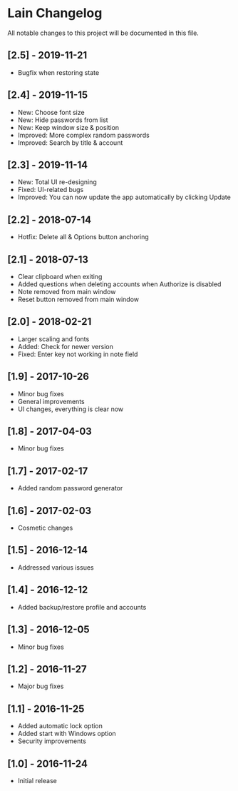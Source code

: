 # Lain Changelog

All notable changes to this project will be documented in this file.

## [2.5] - 2019-11-21
- Bugfix when restoring state

## [2.4] - 2019-11-15
- New: Choose font size
- New: Hide passwords from list
- New: Keep window size & position
- Improved: More complex random passwords
- Improved: Search by title & account

## [2.3] - 2019-11-14
- New: Total UI re-designing
- Fixed: UI-related bugs
- Improved: You can now update the app automatically by clicking Update

## [2.2] - 2018-07-14
- Hotfix: Delete all & Options button anchoring

## [2.1] - 2018-07-13
- Clear clipboard when exiting
- Added questions when deleting accounts when Authorize is disabled
- Note removed from main window
- Reset button removed from main window

## [2.0] - 2018-02-21
- Larger scaling and fonts
- Added: Check for newer version
- Fixed: Enter key not working in note field

## [1.9] - 2017-10-26
- Minor bug fixes
- General improvements
- UI changes, everything is clear now

## [1.8] - 2017-04-03
- Minor bug fixes

## [1.7] - 2017-02-17
- Added random password generator

## [1.6] - 2017-02-03
- Cosmetic changes

## [1.5] - 2016-12-14
- Addressed various issues

## [1.4] - 2016-12-12
- Added backup/restore profile and accounts

## [1.3] - 2016-12-05
- Minor bug fixes

## [1.2] - 2016-11-27
- Major bug fixes

## [1.1] - 2016-11-25
- Added automatic lock option
- Added start with Windows option
- Security improvements

## [1.0] - 2016-11-24
- Initial release
